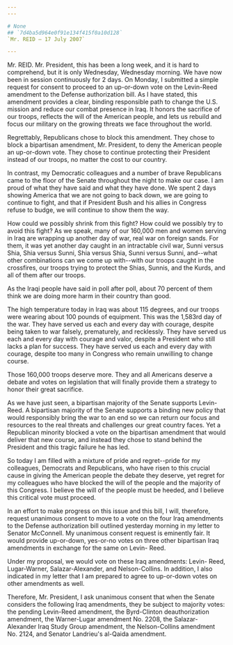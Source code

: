 ```yaml
---
---

# None
## `7d4ba5d964e0f91e134f415f0a10d128`
`Mr. REID — 17 July 2007`

---
```



Mr. REID. Mr. President, this has been a long week, and it is hard to 
comprehend, but it is only Wednesday, Wednesday morning. We have now 
been in session continuously for 2 days. On Monday, I submitted a 
simple request for consent to proceed to an up-or-down vote on the 
Levin-Reed amendment to the Defense authorization bill. As I have 
stated, this amendment provides a clear, binding responsible path to 
change the U.S. mission and reduce our combat presence in Iraq. It 
honors the sacrifice of our troops, reflects the will of the American 
people, and lets us rebuild and focus our military on the growing 
threats we face throughout the world.

Regrettably, Republicans chose to block this amendment. They chose to 
block a bipartisan amendment, Mr. President, to deny the American 
people an up-or-down vote. They chose to continue protecting their 
President instead of our troops, no matter the cost to our country.



In contrast, my Democratic colleagues and a number of brave 
Republicans came to the floor of the Senate throughout the night to 
make our case. I am proud of what they have said and what they have 
done. We spent 2 days showing America that we are not going to back 
down, we are going to continue to fight, and that if President Bush and 
his allies in Congress refuse to budge, we will continue to show them 
the way.

How could we possibly shrink from this fight? How could we possibly 
try to avoid this fight? As we speak, many of our 160,000 men and women 
serving in Iraq are wrapping up another day of war, real war on foreign 
sands. For them, it was yet another day caught in an intractable civil 
war, Sunni versus Shia, Shia versus Sunni, Shia versus Shia, Sunni 
versus Sunni, and--what other combinations can we come up with--with 
our troops caught in the crossfires, our troops trying to protect the 
Shias, Sunnis, and the Kurds, and all of them after our troops.

As the Iraqi people have said in poll after poll, about 70 percent of 
them think we are doing more harm in their country than good.

The high temperature today in Iraq was about 115 degrees, and our 
troops were wearing about 100 pounds of equipment. This was the 1,583rd 
day of the war. They have served us each and every day with courage, 
despite being taken to war falsely, prematurely, and recklessly. They 
have served us each and every day with courage and valor, despite a 
President who still lacks a plan for success. They have served us each 
and every day with courage, despite too many in Congress who remain 
unwilling to change course.

Those 160,000 troops deserve more. They and all Americans deserve a 
debate and votes on legislation that will finally provide them a 
strategy to honor their great sacrifice.

As we have just seen, a bipartisan majority of the Senate supports 
Levin-Reed. A bipartisan majority of the Senate supports a binding new 
policy that would responsibly bring the war to an end so we can return 
our focus and resources to the real threats and challenges our great 
country faces. Yet a Republican minority blocked a vote on the 
bipartisan amendment that would deliver that new course, and instead 
they chose to stand behind the President and this tragic failure he has 
led.

So today I am filled with a mixture of pride and regret--pride for my 
colleagues, Democrats and Republicans, who have risen to this crucial 
cause in giving the American people the debate they deserve, yet regret 
for my colleagues who have blocked the will of the people and the 
majority of this Congress. I believe the will of the people must be 
heeded, and I believe this critical vote must proceed.

In an effort to make progress on this issue and this bill, I will, 
therefore, request unanimous consent to move to a vote on the four Iraq 
amendments to the Defense authorization bill outlined yesterday morning 
in my letter to Senator McConnell. My unanimous consent request is 
eminently fair. It would provide up-or-down, yes-or-no votes on three 
other bipartisan Iraq amendments in exchange for the same on Levin-
Reed.

Under my proposal, we would vote on these Iraq amendments: Levin-
Reed, Lugar-Warner, Salazar-Alexander, and Nelson-Collins. In addition, 
I also indicated in my letter that I am prepared to agree to up-or-down 
votes on other amendments as well.

Therefore, Mr. President, I ask unanimous consent that when the 
Senate considers the following Iraq amendments, they be subject to 
majority votes: the pending Levin-Reed amendment, the Byrd-Clinton 
deauthorization amendment, the Warner-Lugar amendment No. 2208, the 
Salazar-Alexander Iraq Study Group amendment, the Nelson-Collins 
amendment No. 2124, and Senator Landrieu's al-Qaida amendment.